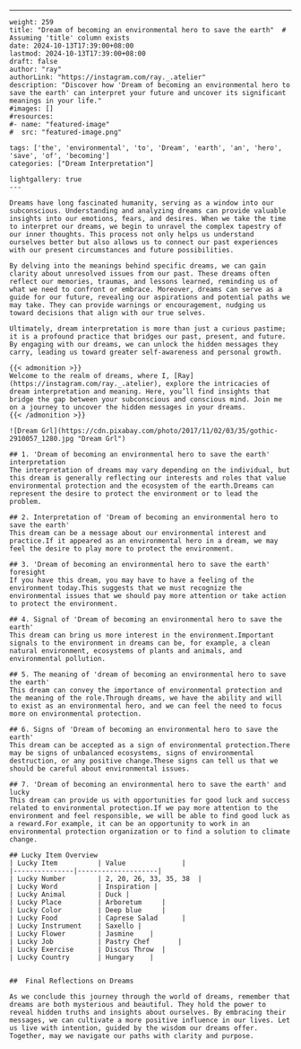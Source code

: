---
    weight: 259
    title: "Dream of becoming an environmental hero to save the earth"  # Assuming 'title' column exists
    date: 2024-10-13T17:39:00+08:00
    lastmod: 2024-10-13T17:39:00+08:00
    draft: false
    author: "ray"
    authorLink: "https://instagram.com/ray._.atelier"
    description: "Discover how 'Dream of becoming an environmental hero to save the earth' can interpret your future and uncover its significant meanings in your life."
    #images: []
    #resources:
    #- name: "featured-image"
    #  src: "featured-image.png"
    
    tags: ['the', 'environmental', 'to', 'Dream', 'earth', 'an', 'hero', 'save', 'of', 'becoming']
    categories: ["Dream Interpretation"]
    
    lightgallery: true
    ---
    
    Dreams have long fascinated humanity, serving as a window into our subconscious. Understanding and analyzing dreams can provide valuable insights into our emotions, fears, and desires. When we take the time to interpret our dreams, we begin to unravel the complex tapestry of our inner thoughts. This process not only helps us understand ourselves better but also allows us to connect our past experiences with our present circumstances and future possibilities.
    
    By delving into the meanings behind specific dreams, we can gain clarity about unresolved issues from our past. These dreams often reflect our memories, traumas, and lessons learned, reminding us of what we need to confront or embrace. Moreover, dreams can serve as a guide for our future, revealing our aspirations and potential paths we may take. They can provide warnings or encouragement, nudging us toward decisions that align with our true selves.
    
    Ultimately, dream interpretation is more than just a curious pastime; it is a profound practice that bridges our past, present, and future. By engaging with our dreams, we can unlock the hidden messages they carry, leading us toward greater self-awareness and personal growth.
    
    {{< admonition >}}
    Welcome to the realm of dreams, where I, [Ray](https://instagram.com/ray._.atelier), explore the intricacies of dream interpretation and meaning. Here, you’ll find insights that bridge the gap between your subconscious and conscious mind. Join me on a journey to uncover the hidden messages in your dreams.
    {{< /admonition >}}
    
    ![Dream Grl](https://cdn.pixabay.com/photo/2017/11/02/03/35/gothic-2910057_1280.jpg "Dream Grl")
    
    ## 1. 'Dream of becoming an environmental hero to save the earth' interpretation
    The interpretation of dreams may vary depending on the individual, but this dream is generally reflecting our interests and roles that value environmental protection and the ecosystem of the earth.Dreams can represent the desire to protect the environment or to lead the problem.
    
    ## 2. Interpretation of 'Dream of becoming an environmental hero to save the earth'
    This dream can be a message about our environmental interest and practice.If it appeared as an environmental hero in a dream, we may feel the desire to play more to protect the environment.
    
    ## 3. 'Dream of becoming an environmental hero to save the earth' foresight
    If you have this dream, you may have to have a feeling of the environment today.This suggests that we must recognize the environmental issues that we should pay more attention or take action to protect the environment.
    
    ## 4. Signal of 'Dream of becoming an environmental hero to save the earth'
    This dream can bring us more interest in the environment.Important signals to the environment in dreams can be, for example, a clean natural environment, ecosystems of plants and animals, and environmental pollution.
    
    ## 5. The meaning of 'dream of becoming an environmental hero to save the earth'
    This dream can convey the importance of environmental protection and the meaning of the role.Through dreams, we have the ability and will to exist as an environmental hero, and we can feel the need to focus more on environmental protection.
    
    ## 6. Signs of 'Dream of becoming an environmental hero to save the earth'
    This dream can be accepted as a sign of environmental protection.There may be signs of unbalanced ecosystems, signs of environmental destruction, or any positive change.These signs can tell us that we should be careful about environmental issues.
    
    ## 7. 'Dream of becoming an environmental hero to save the earth' and lucky
    This dream can provide us with opportunities for good luck and success related to environmental protection.If we pay more attention to the environment and feel responsible, we will be able to find good luck as a reward.For example, it can be an opportunity to work in an environmental protection organization or to find a solution to climate change.
    
    ## Lucky Item Overview
    | Lucky Item          | Value              |
    |---------------|--------------------|
    | Lucky Number        | 2, 20, 26, 33, 35, 38  |
    | Lucky Word          | Inspiration |
    | Lucky Animal        | Duck |
    | Lucky Place         | Arboretum     |
    | Lucky Color         | Deep blue     |
    | Lucky Food          | Caprese Salad      |
    | Lucky Instrument    | Saxello |
    | Lucky Flower        | Jasmine    |
    | Lucky Job           | Pastry Chef       |
    | Lucky Exercise      | Discus Throw  |
    | Lucky Country       | Hungary    |
    
    
    ##  Final Reflections on Dreams
    
    As we conclude this journey through the world of dreams, remember that dreams are both mysterious and beautiful. They hold the power to reveal hidden truths and insights about ourselves. By embracing their messages, we can cultivate a more positive influence in our lives. Let us live with intention, guided by the wisdom our dreams offer. Together, may we navigate our paths with clarity and purpose.
    
